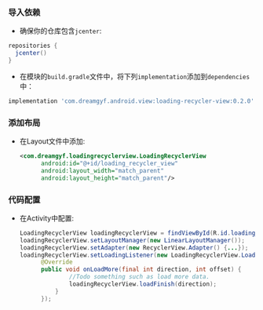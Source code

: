 ### 导入依赖

* 确保你的仓库包含`jcenter`:

```groovy
repositories {
  jcenter()
}
```

* 在模块的`build.gradle`文件中，将下列`implementation`添加到`dependencies`中：

```groovy
implementation 'com.dreamgyf.android.view:loading-recycler-view:0.2.0'
```

### 添加布局

* 在Layout文件中添加:

  ```xml
  <com.dreamgyf.loadingrecyclerview.LoadingRecyclerView
  		android:id="@+id/loading_recycler_view"
  		android:layout_width="match_parent"
  		android:layout_height="match_parent"/>
  ```

### 代码配置

* 在Activity中配置:

  ```java
  LoadingRecyclerView loadingRecyclerView = findViewById(R.id.loading_recycler_view);
  loadingRecyclerView.setLayoutManager(new LinearLayoutManager());
  loadingRecyclerView.setAdapter(new RecyclerView.Adapter() {...});
  loadingRecyclerView.setLoadingListener(new LoadingRecyclerView.LoadingListener() {
  		@Override
  		public void onLoadMore(final int direction, int offset) {
  				//Todo something such as load more data.
  				loadingRecyclerView.loadFinish(direction);
  			}
  		});
  ```
